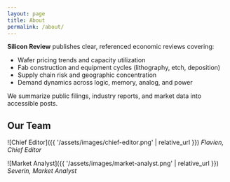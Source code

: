 ```yaml
---
layout: page
title: About
permalink: /about/
---
```


**Silicon Review** publishes clear, referenced economic reviews covering:
- Wafer pricing trends and capacity utilization
- Fab construction and equipment cycles (lithography, etch, deposition)
- Supply chain risk and geographic concentration
- Demand dynamics across logic, memory, analog, and power

We summarize public filings, industry reports, and market data into accessible posts.

## Our Team

![Chief Editor]({{ '/assets/images/chief-editor.png' | relative_url }})
*Flavien, Chief Editor*

![Market Analyst]({{ '/assets/images/market-analyst.png' | relative_url }})
*Severin, Market Analyst*
